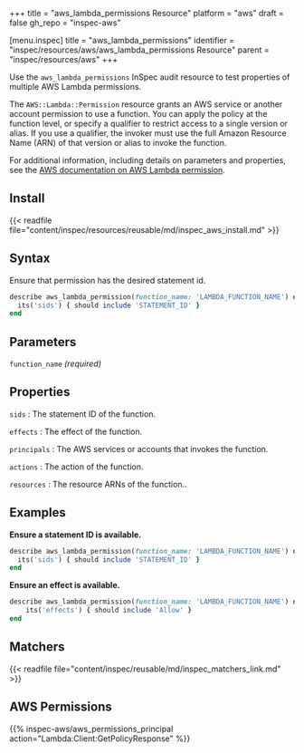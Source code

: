 +++
title = "aws_lambda_permissions Resource"
platform = "aws"
draft = false
gh_repo = "inspec-aws"

[menu.inspec]
title = "aws_lambda_permissions"
identifier = "inspec/resources/aws/aws_lambda_permissions Resource"
parent = "inspec/resources/aws"
+++

Use the `aws_lambda_permissions` InSpec audit resource to test properties of multiple AWS Lambda permissions.

The `AWS::Lambda::Permission` resource grants an AWS service or another account permission to use a function. You can apply the policy at the function level, or specify a qualifier to restrict access to a single version or alias. If you use a qualifier, the invoker must use the full Amazon Resource Name (ARN) of that version or alias to invoke the function.

For additional information, including details on parameters and properties, see the [AWS documentation on AWS Lambda permission](https://docs.aws.amazon.com/AWSCloudFormation/latest/UserGuide/aws-resource-lambda-permission.html).

## Install

{{< readfile file="content/inspec/resources/reusable/md/inspec_aws_install.md" >}}

## Syntax

Ensure that permission has the desired statement id.

```ruby
describe aws_lambda_permission(function_name: 'LAMBDA_FUNCTION_NAME') do
  its('sids') { should include 'STATEMENT_ID' }
end
```

## Parameters

`function_name` _(required)_

## Properties

`sids`
: The statement ID of the function.

`effects`
: The effect of the function.

`principals`
: The AWS services or accounts that invokes the function.

`actions`
: The action of the function.

`resources`
: The resource ARNs of the function..

## Examples

**Ensure a statement ID is available.**

```ruby
describe aws_lambda_permission(function_name: 'LAMBDA_FUNCTION_NAME') do
  its('sids') { should include 'STATEMENT_ID' }
end
```

**Ensure an effect is available.**

```ruby
describe aws_lambda_permission(function_name: 'LAMBDA_FUNCTION_NAME') do
    its('effects') { should include 'Allow' }
end
```

## Matchers

{{< readfile file="content/inspec/reusable/md/inspec_matchers_link.md" >}}



## AWS Permissions

{{% inspec-aws/aws_permissions_principal action="Lambda:Client:GetPolicyResponse" %}}
